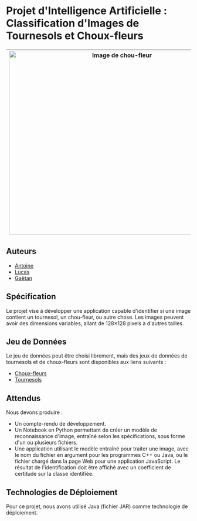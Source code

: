 # Projet d'Intelligence Artificielle : Classification d'Images de Tournesols et Choux-fleurs

<img src="https://shop.wattsfarms.co.uk/cdn/shop/products/cauliflower_649x.png?v=1584661455" alt="Image de chou-fleur" width="600" height="500"/> | <img src="https://encrypted-tbn0.gstatic.com/images?q=tbn:ANd9GcTnAYKgQRDPyZUWjDzDpdmcg55hoRQ1pFOyQGa6FhAJlQ&s" alt="Image de tournesol" width="600" height="500"/>
--- | ---

## Auteurs

- [Antoine](https://github.com/Sechelige)
- [Lucas](https://github.com/lucasfariafr)
- [Gaëtan](https://github.com/goueyeya)

## Spécification

Le projet vise à développer une application capable d'identifier si une image contient un tournesol, un chou-fleur, ou autre chose. Les images peuvent avoir des dimensions variables, allant de 128×128 pixels à d'autres tailles.

## Jeu de Données

Le jeu de données peut être choisi librement, mais des jeux de données de tournesols et de choux-fleurs sont disponibles aux liens suivants :
- [Choux-fleurs](https://data.mendeley.com/datasets/t5sssfgn2v/3)
- [Tournesols](https://cours.iut-orsay.fr/mod/resource/view.php?id=54534&forceview=1)

## Attendus

Nous devons produire :
- Un compte-rendu de développement.
- Un Notebook en Python permettant de créer un modèle de reconnaissance d'image, entraîné selon les spécifications, sous forme d'un ou plusieurs fichiers.
- Une application utilisant le modèle entraîné pour traiter une image, avec le nom du fichier en argument pour les programmes C++ ou Java, ou le fichier chargé dans la page Web pour une application JavaScript. Le résultat de l'identification doit être affiché avec un coefficient de certitude sur la classe identifiée.

## Technologies de Déploiement

Pour ce projet, nous avons utilisé Java (fichier JAR) comme technologie de déploiement.
